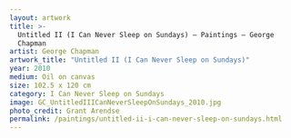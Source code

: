 ```yaml
---
layout: artwork
title: >-
  Untitled II (I Can Never Sleep on Sundays) — Paintings — George
  Chapman
artist: George Chapman
artwork_title: "Untitled II (I Can Never Sleep on Sundays)"
year: 2010
medium: Oil on canvas
size: 102.5 x 120 cm
category: I Can Never Sleep on Sundays
image: GC_UntitledIIICanNeverSleepOnSundays_2010.jpg
photo_credit: Grant Arendse
permalink: /paintings/untitled-ii-i-can-never-sleep-on-sundays.html
---
```

